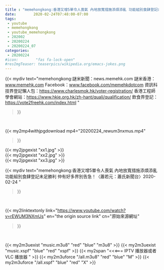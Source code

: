 ```yaml
---
title : "memehongkong:香港又增5單令人喪氣 內地放寬措施添煩添亂 功能組別食肆登記未足勝利 仲有好多界別告急！〈蕭若元：蕭氏新聞台〉2020-02-24 "
date:        2020-02-24T07:48:00-07:00
tags:
 - youtube
 - memehongkong
 - youtube_memehongkong
 - 202002
 - 20200224
 - 20200224_07
categories:
 - 20200224
#icon:        "fas fa-lock-open"
#resImgTeaser: teaserpics/wikipedia.org/emacs-jokes.png
---
```


{{< mydiv text="memehongkong:謎米新聞：news.memehk.com 謎米香港： www.memehk.com Facebook：www.facebook.com/memehkdotcom  資訊科技界登記懶人包：https://www.charlesmok.hk/voter-registration/ 香港工程師學會網站：https://www.hkie.org.hk/zh-hant/quali/qualification/ 飲食界登記：https://vote2freehk.com/index.html "
>}}
<br>


{{< my2mp4withjpgdownload mp4="20200224_rewum3nxmus.mp4"
>}}

{{< my2jpgexist "xx1.jpg" >}}<br>
{{< my2jpgexist "xx2.jpg" >}}<br>
{{< my2jpgexist "xx3.jpg" >}}<br>



{{< mydiv text="memehongkong:香港又增5單令人喪氣 內地放寬措施添煩添亂 功能組別食肆登記未足勝利 仲有好多界別告急！〈蕭若元：蕭氏新聞台〉2020-02-24 "
>}}
<br>

{{< my2linktextonly link="https://www.youtube.com/watch?v=rEWUM3NXmUs"
en="the origin source link" cn="原始來源網址"
>}}


<br>

{{< my2m3uexist "music.m3u8" "red"  "blue" "m3u8" >}} {{< my2m3uexist "music.xspf" "blue" "red"  "xspf" >}} {{< my2span "<<<=== IPTV 播放器或者 VLC 播放器 " >}} {{< my2m3uforce "/all.m3u8" "red"  "blue" "M" >}} {{< my2m3uforce "/all.xspf" "blue" "red"  "X" >}} 

